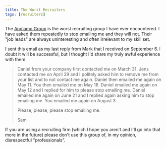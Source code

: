 ```yaml
---
title: The Worst Recruiters
tags: [recruiters]
---
```


The [Andiamo Group](http://andiamo-group.com/) is the worst recruiting group I have ever encountered. I have asked them repeatedly to stop emailing me and they will not. Their "job leads" are always uninteresting and often irrelevant to my skill set.

I sent this email as my last reply from Mark that I received on September 6. I doubt it will be successful, but I thought I'd share my truly awful experience with them.

> Daniel from your company first contacted me on March 31. Jens contacted me on April 29 and I politely asked him to remove me from your list and to not contact me again. Daniel then emailed me again on May 11. You then emailed me on May 18. Daniel emailed me again on May 12 and I replied for him to please stop emailing me. Daniel emailed me again on June 21 and I replied again asking him to stop emailing me. You emailed me again on August 3.
> 
> Please, please, please stop emailing me.
> 
> Sam

If you are using a recruiting firm (which I hope you aren't and I'll go into that more in the future) please don't use this group of, in my opinion, disrespectful "professionals".
